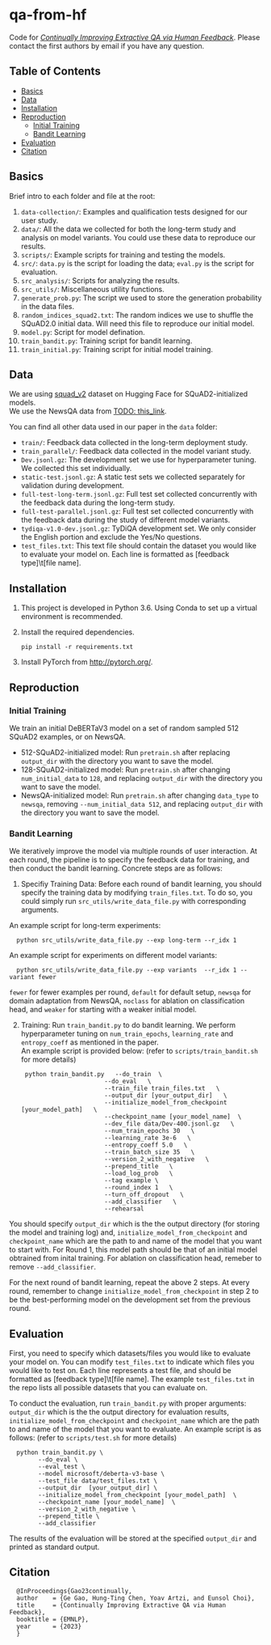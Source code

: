 # qa-from-hf
Code for [_Continually Improving Extractive QA via Human Feedback_](https://arxiv.org/abs/2305.12473). Please contact the first authors by email if you have any question.

## Table of Contents
- [Basics](#basics)
- [Data](#data)
- [Installation](#installation)
- [Reproduction](#reproduction)
  - [Initial Training](#initial-training)
  - [Bandit Learning](#bandit-learning)
- [Evaluation](#evaluation)
- [Citation](#citation)

## Basics
Brief intro to each folder and file at the root:
1. `data-collection/`: Examples and qualification tests designed for our user study. 
2. `data/`: All the data we collected for both the long-term study and analysis on model variants. You could use these data to reproduce our results. 
3. `scripts/`: Example scripts for training and testing the models.
4. `src/`: `data.py` is the script for loading the data; `eval.py` is the script for evaluation.
5. `src_analysis/`: Scripts for analyzing the results. 
6. `src_utils/`: Miscellaneous utility functions.
7. `generate_prob.py`: The script we used to store the generation probability in the data files.
8. `random_indices_squad2.txt`: The random indices we use to shuffle the SQuAD2.0 initial data. Will need this file to reproduce our initial model.
9.  `model.py`: Script for model defination.
10. `train_bandit.py`: Training script for bandit learning.
11. `train_initial.py`: Training script for initial model training.


## Data
We are using [squad_v2](https://huggingface.co/datasets/squad_v2) dataset on Hugging Face for SQuAD2-initialized models.   
We use the NewsQA data from [TODO: this_link](https://newsqa_link.link). 

You can find all other data used in our paper in the `data` folder:
- `train/`: Feedback data collected in the long-term deployment study.
- `train_parallel/`: Feedback data collected in the model variant study.
- `Dev.jsonl.gz`: The development set we use for hyperparameter tuning. We collected this set individually. 
- `static-test.jsonl.gz`: A static test sets we collected separately for validation during development.
- `full-test-long-term.jsonl.gz`: Full test set collected concurrently with the feedback data during the long-term study.
- `full-test-parallel.jsonl.gz`: Full test set collected concurrently with the feedback data during the study of different model variants. 
- `tydiqa-v1.0-dev.jsonl.gz`: TyDiQA development set. We only consider the English portion and exclude the Yes/No questions. 
- `test_files.txt`: This text file should contain the dataset you would like to evaluate your model on. Each line is formatted as \[feedback type\]\\t\[file name\].




## Installation
1. This project is developed in Python 3.6. Using Conda to set up a virtual environment is recommended.

2. Install the required dependencies. 
    ```
    pip install -r requirements.txt
    ```
    
3. Install PyTorch from http://pytorch.org/.


## Reproduction
### Initial Training
We train an initial DeBERTaV3 model on a set of random sampled 512 SQuAD2 examples, or on NewsQA.
- 512-SQuAD2-initialized model: Run `pretrain.sh` after replacing `output_dir` with the directory you want to save the model.
- 128-SQuAD2-initialized model: Run `pretrain.sh` after changing `num_initial_data` to `128`, and replacing `output_dir` with the directory you want to save the model.
- NewsQA-initialized model: Run `pretrain.sh` after changing `data_type` to `newsqa`, removing `--num_initial_data 512`, and replacing `output_dir` with the directory you want to save the model.


### Bandit Learning
We iteratively improve the model via multiple rounds of user interaction. At each round, the pipeline is to specify the feedback data for training, and then conduct the bandit learning. Concrete steps are as follows:

1. Specifiy Training Data: Before each round of bandit learning, you should specify the training data by modifying `train_files.txt`. To do so, you could simply run `src_utils/write_data_file.py` with corresponding arguments.  

An example script for long-term experiments:  

      python src_utils/write_data_file.py --exp long-term --r_idx 1

An example script for experiments on different model variants:  

      python src_utils/write_data_file.py --exp variants  --r_idx 1 --variant fewer

`fewer` for fewer examples per round,  `default` for default setup, `newsqa` for domain adaptation from NewsQA, `noclass` for ablation on classification head, and `weaker` for starting with a weaker initial model.

2. Training: Run `train_bandit.py` to do bandit learning. We perform hyperparameter tuning on `num_train_epochs`, `learning_rate` and `entropy_coeff` as mentioned in the paper.   
An example script is provided below: 
(refer to `scripts/train_bandit.sh` for more details)    

        python train_bandit.py   --do_train  \
                              --do_eval   \
                              --train_file train_files.txt   \
                              --output_dir [your_output_dir]   \
                              --initialize_model_from_checkpoint [your_model_path]   \
                              --checkpoint_name [your_model_name]  \
                              --dev_file data/Dev-400.jsonl.gz   \
                              --num_train_epochs 30   \
                              --learning_rate 3e-6   \
                              --entropy_coeff 5.0   \
                              --train_batch_size 35   \
                              --version_2_with_negative   \
                              --prepend_title   \
                              --load_log_prob   \
                              --tag example \
                              --round_index 1   \
                              --turn_off_dropout   \
                              --add_classifier   \
                              --rehearsal   
You should specify `output_dir` which is the the output directory (for storing the model and training log) and, `initialize_model_from_checkpoint` and `checkpoint_name` which are the path to and name of the model that you want to start with. For Round 1, this model path should be that of an initial model obtrained from inital training. For ablation on classification head, remeber to remove `--add_classifier`.


For the next round of bandit learning, repeat the above 2 steps. At every round, remember to change `initialize_model_from_checkpoint` in step 2 to be the best-performing model on the development set from the previous round.  

## Evaluation
First, you need to specify which datasets/files you would like to evaluate your model on. You can modify `test_files.txt` to indicate which files you would like to test on. Each line represents a test file, and should be formatted as \[feedback type\]\\t\[file name\].  The example `test_files.txt` in the repo lists all possible datasets that you can evaluate on. 

To conduct the evaluation, run `train_bandit.py` with proper arguments: `output_dir` which is the the output directory for evaluation results, `initialize_model_from_checkpoint` and `checkpoint_name` which are the path to and name of the model that you want to evaluate.
An example script is as follows: (refer to `scripts/test.sh` for more details)  


      python train_bandit.py \
            --do_eval \
            --eval_test \
            --model microsoft/deberta-v3-base \
            --test_file data/test_files.txt \
            --output_dir  [your_output_dir] \
            --initialize_model_from_checkpoint [your_model_path]  \
            --checkpoint_name [your_model_name]  \
            --version_2_with_negative \
            --prepend_title \
            --add_classifier          


The results of the evaluation will be stored at the specified `output_dir` and printed as standard output.


## Citation
      @InProceedings{Gao23continually,
      author    = {Ge Gao, Hung-Ting Chen, Yoav Artzi, and Eunsol Choi},
      title     = {Continually Improving Extractive QA via Human Feedback},
      booktitle = {EMNLP},
      year      = {2023}
      }    
